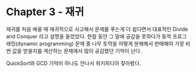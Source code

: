 # Chapter 3 - 재귀
재귀를 처음 배울 때 재귀적으로 사고해서 문제를 푸는게 더 쉽다면서 대표적인 Divide and Conquer 라고 설명을 들었었다.
한참 동안 그 말에 공감을 못하다가 동적 프로그래밍(dynamic programming) 문제 중 나무 토막을 어떻게 분해해서 판매해야 가장 
비싼 값을 받을지를 계산하는 문제에서 많이 공감했던 기억이 난다.


QuickSort와 GCD 기억이 하나도 안나서 위키피디아 찾아봤다.

